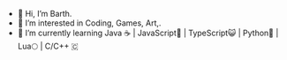 - 👋 Hi, I’m Barth.
- 👀 I’m interested in Coding, Games, Art,.
- 🌱 I’m currently learning Java ☕ | JavaScript👹 | TypeScript😺 | Python🐍 | Lua🌕 | C/C++ 🇨
<!---- 💞️ I’m looking to collaborate on ...
- 📫 How to reach me ...
- 😄 Pronouns: ...
- ⚡ Fun fact: ...

<!---
bschostak/bschostak is a ✨ special ✨ repository because its `README.md` (this file) appears on your GitHub profile.
You can click the Preview link to take a look at your changes.
--->
